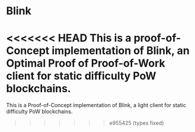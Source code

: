 # Blink
<<<<<<< HEAD
This is a proof-of-Concept implementation of Blink, an Optimal Proof of Proof-of-Work client for static difficulty PoW blockchains. 
=======
This is a Proof-of-Concept implementation of Blink, a light client for static difficulty PoW blockchains. 
>>>>>>> e955425 (types fixed)
